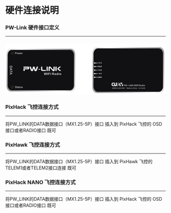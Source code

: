 # 硬件连接说明

### PW-Link 硬件接口定义

---

### ![](/assets/pw-link2.png)

### PixHack 飞控连接方式

---

将PW\_LINK的DATA数据接口（MX1.25-5P）接口  插入到 PixHack 飞控的 OSD接口或者RADIO接口 既可

### PixHawk 飞控连接方式

---

将PW\_LINK的DATA数据接口（MX1.25-5P）接口  插入到 PixHawk 飞控的TELEM1或者TELEM2接口连接 既可

### PixHack NANO 飞控连接方式

---

将PW\_LINK的DATA数据接口（MX1.25-5P）接口  插入到 PixHack 飞控的 OSD接口或者RADIO接口 既可

